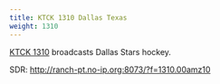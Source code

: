 ```yaml
---
title: KTCK 1310 Dallas Texas
weight: 1310
---
```

[KTCK 1310](http://www.theticket.com/) broadcasts Dallas Stars hockey.

SDR: http://ranch-pt.no-ip.org:8073/?f=1310.00amz10
